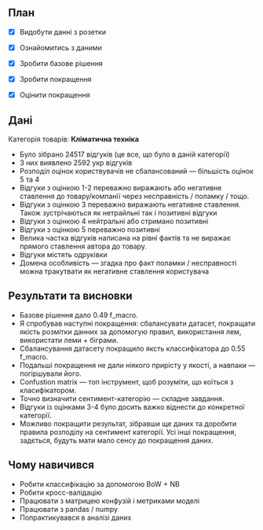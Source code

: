 ## План

- [x] Видобути данні з розетки
- [x] Ознайомитись з даними
- [x] Зробити базове рішення
- [x] Зробити покращення
- [x] Оцінити покращення


## Дані

Категорія товарів: **Кліматична техніка**

- Було зібрано 24517 відгуків (це все, що було в даній категорії)
- З них виявлено 2592 укр відгуків
- Розподіл оцінок користвувачів не сбалансований — більшість оцінок 5 та 4
- Відгуки з оцінкою 1-2 переважно виражають або негативне ставлення до товару/компанії через несправність / поламку / тощо.
- Відгуки з оцінкою 3 переважно виражають негативне ставлення. Також зустрічаються як нетрайльні так і позитивні відгуки
- Відгуки з оцінкою 4 нейтральні або стримано позитивні
- Відгуки з оцінкою 5 переважно позитивні
- Велика частка відгуків написана на рівні фактів та не виражає прямого ставлення автора до товару.
- Відгуки містять одруківки
- Домена особливість — згадка про факт поламки / несправності можна тракутвати як негативне ставлення користувача


## Результати та висновки

- Базове рішення дало 0.49 f_macro.
- Я спробував наступні покращення: сбалансувати датасет, покращати якість розмітки данних за допомогую правил, використання лем, використати леми + біграми.
- Сбалансування датасету покращило яксть классифікатора до 0.55 f_macro.
- Подальші покращення не дали ніякого прирісту у якості, а навпаки — погіршували його.
- Confustion matrix — топ інструмент, щоб розуміти, що коїться з класифікатором.
- Точно визначити сентимент-категорію — складне завдання.
- Відгуки із оцінками 3-4 було досить важко віднести до конкретної категорії.
- Можливо покращити результат, зібравши ще даних та доробити правила розподілу на сентимент категорії. Усі інші покращення, задється, будуть мати мало сенсу до покращення даних.


## Чому навичився

- Робити классифікацію за допомогою BoW + NB
- Робити кросс-валідацію
- Працювати з матрицею конфузій і метриками моделі
- Працювати з pandas / numpy
- Попрактикувався в аналізі даних